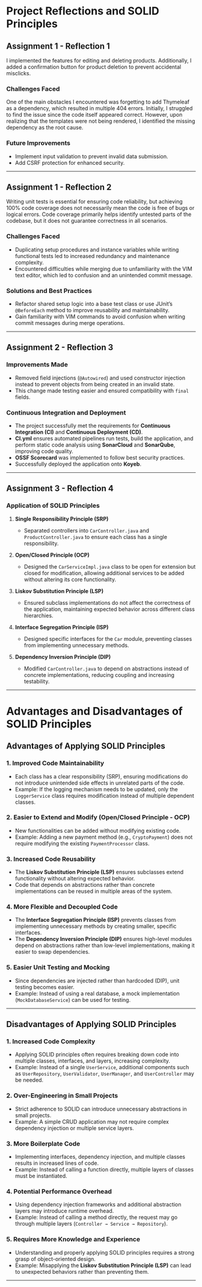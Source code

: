 # **Project Reflections and SOLID Principles**

## **Assignment 1 - Reflection 1**
I implemented the features for editing and deleting products. Additionally, I added a confirmation button for product deletion to prevent accidental misclicks.

### **Challenges Faced**
One of the main obstacles I encountered was forgetting to add Thymeleaf as a dependency, which resulted in multiple 404 errors. Initially, I struggled to find the issue since the code itself appeared correct. However, upon realizing that the templates were not being rendered, I identified the missing dependency as the root cause.

### **Future Improvements**
- Implement input validation to prevent invalid data submission.
- Add CSRF protection for enhanced security.

---

## **Assignment 1 - Reflection 2**
Writing unit tests is essential for ensuring code reliability, but achieving 100% code coverage does not necessarily mean the code is free of bugs or logical errors. Code coverage primarily helps identify untested parts of the codebase, but it does not guarantee correctness in all scenarios.

### **Challenges Faced**
- Duplicating setup procedures and instance variables while writing functional tests led to increased redundancy and maintenance complexity.
- Encountered difficulties while merging due to unfamiliarity with the VIM text editor, which led to confusion and an unintended commit message.

### **Solutions and Best Practices**
- Refactor shared setup logic into a base test class or use JUnit’s `@BeforeEach` method to improve reusability and maintainability.
- Gain familiarity with VIM commands to avoid confusion when writing commit messages during merge operations.

---

## **Assignment 2 - Reflection 3**
### **Improvements Made**
- Removed field injections (`@Autowired`) and used constructor injection instead to prevent objects from being created in an invalid state.
- This change made testing easier and ensured compatibility with `final` fields.

### **Continuous Integration and Deployment**
- The project successfully met the requirements for **Continuous Integration (CI)** and **Continuous Deployment (CD)**.
- **CI.yml** ensures automated pipelines run tests, build the application, and perform static code analysis using **SonarCloud** and **SonarQube**, improving code quality.
- **OSSF Scorecard** was implemented to follow best security practices.
- Successfully deployed the application onto **Koyeb**.

---

## **Assignment 3 - Reflection 4**
### **Application of SOLID Principles**
1. **Single Responsibility Principle (SRP)**
    - Separated controllers into `CarController.java` and `ProductController.java` to ensure each class has a single responsibility.

2. **Open/Closed Principle (OCP)**
    - Designed the `CarServiceImpl.java` class to be open for extension but closed for modification, allowing additional services to be added without altering its core functionality.

3. **Liskov Substitution Principle (LSP)**
    - Ensured subclass implementations do not affect the correctness of the application, maintaining expected behavior across different class hierarchies.

4. **Interface Segregation Principle (ISP)**
    - Designed specific interfaces for the `Car` module, preventing classes from implementing unnecessary methods.

5. **Dependency Inversion Principle (DIP)**
    - Modified `CarController.java` to depend on abstractions instead of concrete implementations, reducing coupling and increasing testability.

---

# **Advantages and Disadvantages of SOLID Principles**

## **Advantages of Applying SOLID Principles**

### **1. Improved Code Maintainability**
- Each class has a clear responsibility (SRP), ensuring modifications do not introduce unintended side effects in unrelated parts of the code.
- Example: If the logging mechanism needs to be updated, only the `LoggerService` class requires modification instead of multiple dependent classes.

### **2. Easier to Extend and Modify (Open/Closed Principle - OCP)**
- New functionalities can be added without modifying existing code.
- Example: Adding a new payment method (e.g., `CryptoPayment`) does not require modifying the existing `PaymentProcessor` class.

### **3. Increased Code Reusability**
- The **Liskov Substitution Principle (LSP)** ensures subclasses extend functionality without altering expected behavior.
- Code that depends on abstractions rather than concrete implementations can be reused in multiple areas of the system.

### **4. More Flexible and Decoupled Code**
- The **Interface Segregation Principle (ISP)** prevents classes from implementing unnecessary methods by creating smaller, specific interfaces.
- The **Dependency Inversion Principle (DIP)** ensures high-level modules depend on abstractions rather than low-level implementations, making it easier to swap dependencies.

### **5. Easier Unit Testing and Mocking**
- Since dependencies are injected rather than hardcoded (DIP), unit testing becomes easier.
- Example: Instead of using a real database, a mock implementation (`MockDatabaseService`) can be used for testing.

---

## **Disadvantages of Applying SOLID Principles**

### **1. Increased Code Complexity**
- Applying SOLID principles often requires breaking down code into multiple classes, interfaces, and layers, increasing complexity.
- Example: Instead of a single `UserService`, additional components such as `UserRepository`, `UserValidator`, `UserManager`, and `UserController` may be needed.

### **2. Over-Engineering in Small Projects**
- Strict adherence to SOLID can introduce unnecessary abstractions in small projects.
- Example: A simple CRUD application may not require complex dependency injection or multiple service layers.

### **3. More Boilerplate Code**
- Implementing interfaces, dependency injection, and multiple classes results in increased lines of code.
- Example: Instead of calling a function directly, multiple layers of classes must be instantiated.

### **4. Potential Performance Overhead**
- Using dependency injection frameworks and additional abstraction layers may introduce runtime overhead.
- Example: Instead of calling a method directly, the request may go through multiple layers (`Controller → Service → Repository`).

### **5. Requires More Knowledge and Experience**
- Understanding and properly applying SOLID principles requires a strong grasp of object-oriented design.
- Example: Misapplying the **Liskov Substitution Principle (LSP)** can lead to unexpected behaviors rather than preventing them.

---

